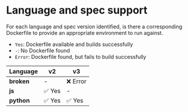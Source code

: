 # Language and spec support

For each language and spec version identified, is there a corresponding Dockerfile to provide an appropriate environment to run against.

- `Yes`: Dockerfile available and builds successfully
- `-`: No Dockerfile found
- `Error`: Dockerfile found, but fails to build successfully

| Language   | v2     | v3       |
|------------|--------|----------|
| **broken** | -      | ❌ Error |
| **js**     | ✅ Yes | -        |
| **python** | ✅ Yes | ✅ Yes   |
